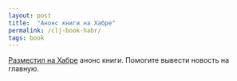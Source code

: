 ```yaml
---
layout: post
title:  "Анонс книги на Хабре"
permalink: /clj-book-habr/
tags: book
---
```


[Разместил на Хабре](https://habr.com/ru/post/508630/) анонс книги. Помогите
вывести новость на главную.
